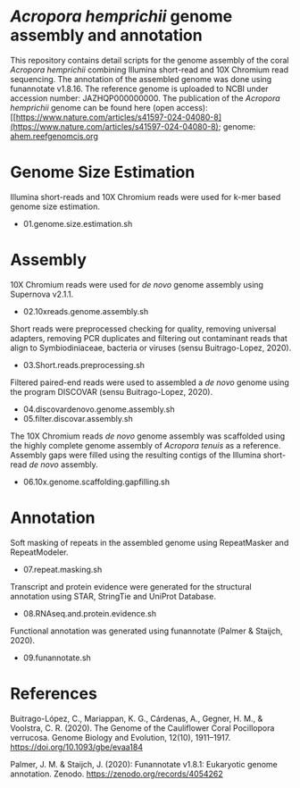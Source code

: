 # *Acropora hemprichii* genome assembly and annotation
This repository contains detail scripts for the genome assembly of the coral *Acropora hemprichii* combining Illumina short-read and 10X Chromium read sequencing. The annotation of the assembled genome was done using funannotate v1.8.16. The reference genome is uploaded to NCBI under accession number: JAZHQP000000000. The publication of the *Acropora hemprichii* genome can be found here (open access): [[https://www.nature.com/articles/s41597-024-04080-8](https://www.nature.com/articles/s41597-024-04080-8); genome: [ahem.reefgenomcis.org](http://ahem.reefgenomics.org)

# Genome Size Estimation
Illumina short-reads and 10X Chromium reads were used for k-mer based genome size estimation.

* 01.genome.size.estimation.sh

# Assembly
10X Chromium reads were used for _de novo_ genome assembly using Supernova v2.1.1.

* 02.10xreads.genome.assembly.sh

Short reads were preprocessed checking for quality, removing universal adapters, removing PCR duplicates and filtering out contaminant reads that align to Symbiodiniaceae, bacteria or viruses (sensu Buitrago-Lopez, 2020). 

* 03.Short.reads.preprocessing.sh

Filtered paired-end reads were used to assembled a _de novo_ genome using the program DISCOVAR (sensu Buitrago-Lopez, 2020). 

* 04.discovardenovo.genome.assembly.sh
* 05.filter.discovar.assembly.sh

The 10X Chromium reads _de novo_ genome assembly was scaffolded using the highly complete genome assembly of _Acropora tenuis_ as a reference. Assembly gaps were filled using the resulting contigs of the Illumina short-read _de novo_ assembly.

* 06.10x.genome.scaffolding.gapfilling.sh

# Annotation

Soft masking of repeats in the assembled genome using RepeatMasker and RepeatModeler.

* 07.repeat.masking.sh

Transcript and protein evidence were generated for the structural annotation using STAR, StringTie and UniProt Database.

* 08.RNAseq.and.protein.evidence.sh

Functional annotation was generated using funannotate (Palmer & Staijch, 2020). 

* 09.funannotate.sh

# References

Buitrago-López, C., Mariappan, K. G., Cárdenas, A., Gegner, H. M., & Voolstra, C. R. (2020). The Genome of the Cauliflower Coral Pocillopora verrucosa. Genome Biology and Evolution, 12(10), 1911–1917. https://doi.org/10.1093/gbe/evaa184

Palmer, J. M. & Staijch, J. (2020): Funannotate v1.8.1: Eukaryotic genome annotation. Zenodo. https://zenodo.org/records/4054262
